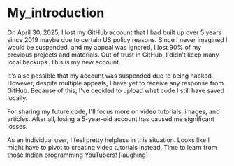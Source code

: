 # My_introduction
On April 30, 2025, I lost my GitHub account that I had built up over 5 years since 2019 maybe due to certain US policy reasons. Since I never imagined I would be suspended, and my appeal was ignored, I lost 90% of my previous projects and materials. Out of trust in GitHub, I didn't keep many local backups. This is my new account.

It's also possible that my account was suspended due to being hacked. However, despite multiple appeals, I have yet to receive any response from GitHub. Because of this, I've decided to upload what code I still have saved locally. 

For sharing my future code, I'll focus more on video tutorials, images, and articles. After all, losing a 5-year-old account has caused me significant losses.

As an individual user, I feel pretty helpless in this situation. Looks like I might have to pivot to creating video tutorials instead. Time to learn from those Indian programming YouTubers! [laughing]
